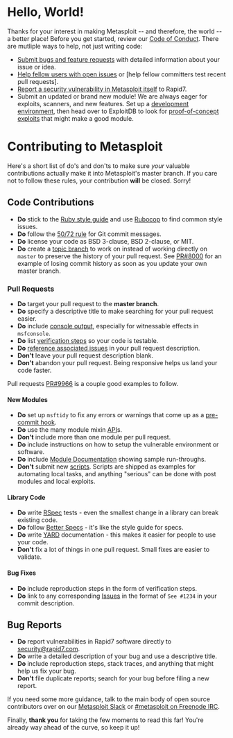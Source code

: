 # Hello, World!

Thanks for your interest in making Metasploit -- and therefore, the
world -- a better place!  Before you get started, review our
[Code of Conduct].  There are mutliple ways to help,
not just writing code:
 - [Submit bugs and feature requests] with detailed information about your issue or idea.
 - [Help fellow users with open issues] or [help fellow committers test recent pull requests].
 - [Report a security vulnerability in Metasploit itself] to Rapid7.
 - Submit an updated or brand new module!  We are always eager for exploits, scanners, and new
   features.  Set up a [development environment], then head over to ExploitDB to look for
   [proof-of-concept exploits] that might make a good module.

# Contributing to Metasploit

Here's a short list of do's and don'ts to make sure *your* valuable contributions actually make
it into Metasploit's master branch.  If you care not to follow these rules, your contribution
**will** be closed.  Sorry!

## Code Contributions

* **Do** stick to the [Ruby style guide] and use [Rubocop] to find common style issues.
* **Do** follow the [50/72 rule] for Git commit messages.
* **Do** license your code as BSD 3-clause, BSD 2-clause, or MIT.
* **Do** create a [topic branch] to work on instead of working directly on `master` to preserve the
  history of your pull request.  See [PR#8000] for an example of losing commit history as soon as
  you update your own master branch.

### Pull Requests

* **Do** target your pull request to the **master branch**.
* **Do** specify a descriptive title to make searching for your pull request easier.
* **Do** include [console output], especially for witnessable effects in `msfconsole`.
* **Do** list [verification steps] so your code is testable.
* **Do** [reference associated issues] in your pull request description.
* **Don't** leave your pull request description blank.
* **Don't** abandon your pull request. Being responsive helps us land your code faster.

Pull requests [PR#9966] is a couple good examples to follow.

#### New Modules

* **Do** set up `msftidy` to fix any errors or warnings that come up as a [pre-commit hook].
* **Do** use the many module mixin [API]s.
* **Don't** include more than one module per pull request.
* **Do** include instructions on how to setup the vulnerable environment or software.
* **Do** include [Module Documentation] showing sample run-throughs.
* **Don't** submit new [scripts].  Scripts are shipped as examples for automating local tasks, and
  anything "serious" can be done with post modules and local exploits.

#### Library Code

* **Do** write [RSpec] tests - even the smallest change in a library can break existing code.
* **Do** follow [Better Specs] - it's like the style guide for specs.
* **Do** write [YARD] documentation - this makes it easier for people to use your code.
* **Don't** fix a lot of things in one pull request. Small fixes are easier to validate.

#### Bug Fixes

* **Do** include reproduction steps in the form of verification steps.
* **Do** link to any corresponding [Issues] in the format of `See #1234` in your commit description.

## Bug Reports

* **Do** report vulnerabilities in Rapid7 software directly to security@rapid7.com.
* **Do** write a detailed description of your bug and use a descriptive title.
* **Do** include reproduction steps, stack traces, and anything that might help us fix your bug.
* **Don't** file duplicate reports; search for your bug before filing a new report.

If you need some more guidance, talk to the main body of open source contributors over on our
[Metasploit Slack] or [#metasploit on Freenode IRC].

Finally, **thank you** for taking the few moments to read this far! You're already way ahead of the
curve, so keep it up!

[Code of Conduct]:https://github.com/rapid7/metasploit-framework/wiki/CODE_OF_CONDUCT.md
[Submit bugs and feature requests]:http://r-7.co/MSF-BUGv1
[Help fellow users with open issues]:https://github.com/rapid7/metasploit-framework/issues
[help fellow committers test recently submitted pull requests]:https://github.com/rapid7/metasploit-framework/pulls
[Report a security vulnerability in Metasploit itself]:https://www.rapid7.com/disclosure.jsp
[development environment]:http://r-7.co/MSF-DEV
[proof-of-concept exploits]:https://www.exploit-db.com/search?verified=true&hasapp=true&nomsf=true
[Ruby style guide]:https://github.com/bbatsov/ruby-style-guide
[Rubocop]:https://rubygems.org/search?query=rubocop
[50/72 rule]:http://tbaggery.com/2008/04/19/a-note-about-git-commit-messages.html
[topic branch]:http://git-scm.com/book/en/Git-Branching-Branching-Workflows#Topic-Branches
[PR#8000]:https://github.com/rapid7/metasploit-framework/pull/8000
[console output]:https://help.github.com/articles/github-flavored-markdown#fenced-code-blocks
[verification steps]:https://help.github.com/articles/writing-on-github#task-lists
[reference associated issues]:https://github.com/blog/1506-closing-issues-via-pull-requests
[PR#9966]:https://github.com/rapid7/metasploit-framework/pull/9966
[pre-commit hook]:https://github.com/rapid7/metasploit-framework/blob/master/tools/dev/pre-commit-hook.rb
[API]:https://rapid7.github.io/metasploit-framework/api
[Module Documentation]:https://github.com/rapid7/metasploit-framework/wiki/Generating-Module-Documentation
[scripts]:https://github.com/rapid7/metasploit-framework/tree/master/scripts
[RSpec]:http://rspec.info
[Better Specs]:http://betterspecs.org
[YARD]:http://yardoc.org
[Issues]:https://github.com/rapid7/metasploit-framework/issues
[Metasploit Slack]:https://www.metasploit.com/slack
[#metasploit on Freenode IRC]:http://webchat.freenode.net/?channels=%23metasploit&uio=d4
